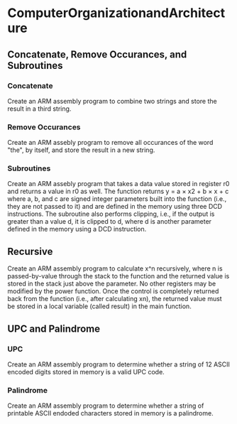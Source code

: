 # ComputerOrganizationandArchitecture

## Concatenate, Remove Occurances, and Subroutines
### Concatenate
Create an ARM assembly program to combine two strings and store the result in a third string.

### Remove Occurances
Create an ARM assebly program to remove all occurances of the word "the", by itself, and store the result in a new string.

### Subroutines
Create an ARM assebly program that takes a data value stored in register r0 and returns a value in r0 as well. The function returns y = a × x2 + b × x + c where a, b, and c are signed integer parameters built into the function (i.e., they are not passed to it) and are defined in the memory using three DCD instructions. The subroutine also performs clipping, i.e., if the output is greater than a value d, it is clipped to d, where d is another parameter defined in the memory using a DCD instruction. 

## Recursive
Create an ARM assembly program to calculate x^n recursively, where n is passed-by-value through the stack to the function and the returned value is stored in the stack just above the parameter. No other registers may be modified by the power function. Once the control is completely returned back from the function (i.e., after calculating xn), the returned value must be stored in a local variable (called result) in the main function.

## UPC and Palindrome
### UPC
Create an ARM assembly program to determine whether a string of 12 ASCII encoded digits stored in memory is a valid UPC code. 

### Palindrome
Create an ARM assembly program to determine whether a string of printable ASCII endoded characters stored in memory is a palindrome.

